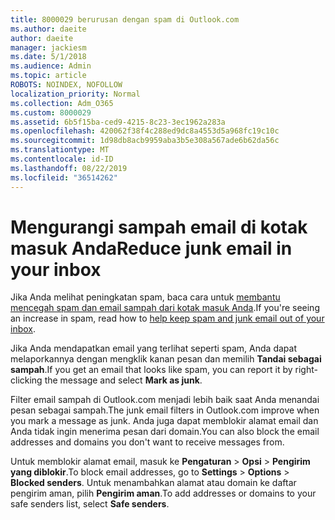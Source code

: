 ```yaml
---
title: 8000029 berurusan dengan spam di Outlook.com
ms.author: daeite
author: daeite
manager: jackiesm
ms.date: 5/1/2018
ms.audience: Admin
ms.topic: article
ROBOTS: NOINDEX, NOFOLLOW
localization_priority: Normal
ms.collection: Adm_O365
ms.custom: 8000029
ms.assetid: 6b5f15ba-ced9-4215-8c23-3ec1962a283a
ms.openlocfilehash: 420062f38f4c288ed9dc8a4553d5a968fc19c10c
ms.sourcegitcommit: 1d98db8acb9959aba3b5e308a567ade6b62da56c
ms.translationtype: MT
ms.contentlocale: id-ID
ms.lasthandoff: 08/22/2019
ms.locfileid: "36514262"
---
```

# <a name="reduce-junk-email-in-your-inbox"></a><span data-ttu-id="df154-102">Mengurangi sampah email di kotak masuk Anda</span><span class="sxs-lookup"><span data-stu-id="df154-102">Reduce junk email in your inbox</span></span>

<span data-ttu-id="df154-103">Jika Anda melihat peningkatan spam, baca cara untuk [membantu mencegah spam dan email sampah dari kotak masuk Anda](https://go.microsoft.com/fwlink/p/?linkid=873140).</span><span class="sxs-lookup"><span data-stu-id="df154-103">If you're seeing an increase in spam, read how to [help keep spam and junk email out of your inbox](https://go.microsoft.com/fwlink/p/?linkid=873140).</span></span>
  
<span data-ttu-id="df154-104">Jika Anda mendapatkan email yang terlihat seperti spam, Anda dapat melaporkannya dengan mengklik kanan pesan dan memilih **Tandai sebagai sampah**.</span><span class="sxs-lookup"><span data-stu-id="df154-104">If you get an email that looks like spam, you can report it by right-clicking the message and select **Mark as junk**.</span></span> 
  
<span data-ttu-id="df154-105">Filter email sampah di Outlook.com menjadi lebih baik saat Anda menandai pesan sebagai sampah.</span><span class="sxs-lookup"><span data-stu-id="df154-105">The junk email filters in Outlook.com improve when you mark a message as junk.</span></span> <span data-ttu-id="df154-106">Anda juga dapat memblokir alamat email dan Anda tidak ingin menerima pesan dari domain.</span><span class="sxs-lookup"><span data-stu-id="df154-106">You can also block the email addresses and domains you don't want to receive messages from.</span></span>
  
<span data-ttu-id="df154-107">Untuk memblokir alamat email, masuk ke **Pengaturan** \> **Opsi** \> **Pengirim yang diblokir**.</span><span class="sxs-lookup"><span data-stu-id="df154-107">To block email addresses, go to **Settings** \> **Options** \> **Blocked senders**.</span></span> <span data-ttu-id="df154-108">Untuk menambahkan alamat atau domain ke daftar pengirim aman, pilih **Pengirim aman**.</span><span class="sxs-lookup"><span data-stu-id="df154-108">To add addresses or domains to your safe senders list, select **Safe senders**.</span></span> 
  

